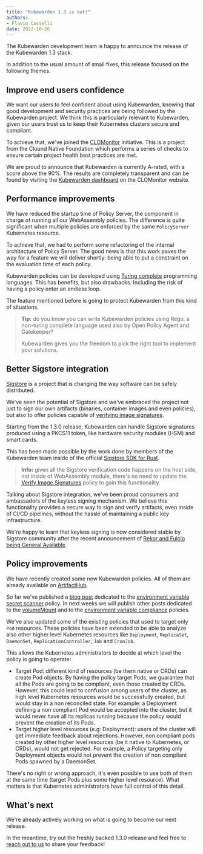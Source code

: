 ```yaml
---
title: "Kubewarden 1.3 is out!"
authors:
- Flavio Castelli
date: 2022-10-26
---
```


The Kubewarden development team is happy to announce the release of the Kubewarden 1.3 stack.

In addition to the usual amount of small fixes, this release focused on the following
themes.

## Improve end users confidence

We want our users to feel confident about using Kubewarden, knowing that good
development and security practices are being followed by the Kubewarden project.
We think this is particularly relevant to Kubewarden, given our users trust us
to keep their Kubernetes clusters secure and compliant.

To achieve that, we've joined the [CLOMonitor](https://clomonitor.io/) initiative.
This is a project from the Clound Native Foundation which performs a series of
checks to ensure certain project health best practices are met.

We are proud to announce that Kubewarden is currently A-rated, with a score above
the 90%. The results are completely transparent and can be found by visiting
the [Kubewarden dashboard](https://clomonitor.io/projects/cncf/kubewarden)
on the CLOMonitor website.

## Performance improvements

We have reduced the startup time of Policy Server, the component in charge of
running all our WebAssembly policies.
The difference is quite significant when multiple policies are enforced by the
same `PolicyServer` Kubernetes resource.

To achieve that, we had to perform some refactoring of the internal architecture
of Policy Server. The good news is that this work paves the way for a feature
we will deliver shortly: being able to put a constraint on the evaluation
time of each policy.

Kubewarden policies can be developed using [Turing complete](https://en.wikipedia.org/wiki/Turing_completeness)
programming languages. This has benefits, but also drawbacks. Including the risk
of having a policy enter an endless loop.

The feature mentioned before is going to protect Kubewarden from this kind of
situations.

> **Tip:** do you know you can write Kubewarden policies using Rego, a non-turing
> complete language used also by Open Policy Agent and Gatekeeper?
>
> Kubewarden gives you the freedom to pick the right tool to implement your
> solutions.

## Better Sigstore integration

[Sigstore](https://sigstore.dev) is a project that is changing the way software
can be safely distributed.

We've seen the potential of Sigstore and we've embraced the project not just to
sign our own artifacts (binaries, container images and even policies), but also
to offer policies capable of
[verifying image signatures](https://artifacthub.io/packages/kubewarden/verify-image-signatures/verify-image-signatures).

Starting from the 1.3.0 release, Kubewarden can handle Sigstore signatures
produced using a PKCS11 token, like hardware security modules (HSM) and smart
cards.

This has been made possible by the work done by members of the Kubewarden team
inside of the official [Sigstore SDK for Rust](https://github.com/sigstore/sigstore-rs).

> **Info:** given all the Sigstore verification code happens on the host side,
> not inside of WebAssembly module, there's no need to update the
> [Verify Image Signatures](https://artifacthub.io/packages/kubewarden/verify-image-signatures/verify-image-signatures)
> policy to gain this functionality.

Talking about Sigstore integration, we've been proud consumers and
ambassadors of the keyless signing mechanism. We believe this functionality
provides a secure way to sign and verify artifacts, even inside of CI/CD
pipelines, without the hassle of maintaining a public key infrastructure.

We're happy to learn that keyless signing is now considered stable by
Sigstore community after the
recent announcement of [Rekor and Fulcio being General Available](https://blog.sigstore.dev/sigstore-ga-ddd6ba67894d).

## Policy improvements

We have recently created some new Kubewarden policies. All of them are
already available on [ArtifactHub](https://artifacthub.io).

So far we've published a [blog post](/blog/2022/10/env-var-secrets/)
dedicated to the
[environment variable secret scanner](https://artifacthub.io/packages/kubewarden/env-variable-secrets-scanner/env-variable-secrets-scanner)
policy.
In next weeks we will publish other posts dedicated to the
[volumeMount](https://artifacthub.io/packages/kubewarden/volumemounts-policy/volumemounts)
and to the
[environment variable compliance](https://artifacthub.io/packages/kubewarden/environment-variable-policy/environment-variable-policy)
policies.

We've also updated some of the existing policies that used to target only `Pod`
resources. These policies have been extended to be able to analyze also
other higher level Kubernetes resources like `Deployment`, `ReplicaSet`,
`DaemonSet`, `ReplicationController`, `Job` and `CronJob`.

This allows the Kubernetes administrators to decide at which level the policy
is going to operate:

* Target Pod: different kind of resources (be them native or CRDs) can create Pod
  objects. By having the policy target Pods, we guarantee that all the Pods are going
  to be compliant, even those created by CRDs.
  However, this could lead to confusion among users of the cluster,
  as high level Kubernetes resources would be successfully created, but would
  stay in a non reconciled state.
  For example: a Deployment defining a non compliant Pod would be accepted
  into the cluster, but it would never have all its replicas running because
  the policy would prevent the creation of its Pods.
* Target higher level resources (e.g: Deployment): users of the cluster 
  will get immediate feedback about rejections. However, non compliant pods
  created by other higher level resources (be it native to Kubernetes,
  or CRDs), would not get rejected. For example, a Policy targeting only
  Deployment objects would not prevent the creation of non compliant Pods
  spawned by a DaemonSet.

There's no right or wrong approach, it's even possible to use both of them
at the same time (target Pods plus some higher level resource). What
matters is that Kubernetes administrators have full control of this detail.

## What's next

We're already actively working on what is going to become our next release.

In the meantime, try out the freshly backed 1.3.0 release and feel free
to
[reach out to us](https://kubernetes.slack.com/?redir=%2Fmessages%2Fkubewarden)
to share your feedback!

